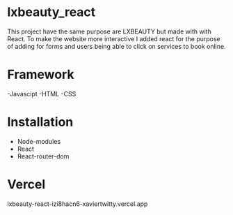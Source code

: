 # lxbeauty_react
This project have the same purpose are LXBEAUTY but made with with React. To make the website more interactive I added react for the purpose of adding for forms and users being able to click on services to book online.
# Framework 
  -Javascipt 
  -HTML
  -CSS
# Installation 
  - Node-modules  
  - React
  - React-router-dom  
# Vercel 
lxbeauty-react-izi8hacn6-xaviertwitty.vercel.app
